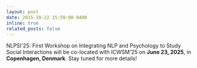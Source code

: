 ```yaml
---
layout: post
date: 2015-10-22 15:59:00-0400
inline: true
related_posts: false
---
```


NLPSI'25: First Workshop on Integrating NLP and Psychology to Study Social Interactions will be co-located with ICWSM'25 on **June 23, 2025**, in **Copenhagen, Denmark**. Stay tuned for more details!